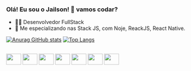 ### Olá! Eu sou o Jailson! 👋 vamos codar?

- 👨‍💻 Desenvolvedor FullStack
- 🌱 Me especializando nas Stack JS, com Noje, ReackJS, React Native.

[![Anurag GitHub stats](https://github-readme-stats.vercel.app/api?username=jailsonh3&show_icons=true&theme=react)](https://github.com/jailsonh3)
[![Top Langs](https://github-readme-stats.vercel.app/api/top-langs/?username=jailsonh3&layout=compact&theme=react&langs_count=8)](https://github.com/jailsonh3)

##

<div style="display: inline-block;">
  <img align="center" alt="" height="30" width="40" src='https://cdn.jsdelivr.net/gh/devicons/devicon/icons/nodejs/nodejs-original.svg'>
  <img align="center" alt="" height="30" width="40" src='https://cdn.jsdelivr.net/gh/devicons/devicon/icons/react/react-original.svg'>
  <img align="center" alt="" height="30" width="40" src='https://cdn.jsdelivr.net/gh/devicons/devicon/icons/nextjs/nextjs-original.svg'>
  <img align="center" alt="" height="30" width="40" src='https://cdn.jsdelivr.net/gh/devicons/devicon/icons/typescript/typescript-original.svg'>
  <img align="center" alt="" height="30" width="40" src='https://cdn.jsdelivr.net/gh/devicons/devicon/icons/javascript/javascript-original.svg'>
  <img align="center" alt="" height="30" width="40" src='https://cdn.jsdelivr.net/gh/devicons/devicon/icons/html5/html5-original.svg'>
  <img align="center" alt="" height="30" width="40" src='https://cdn.jsdelivr.net/gh/devicons/devicon/icons/css3/css3-original.svg'>
</div>

##
